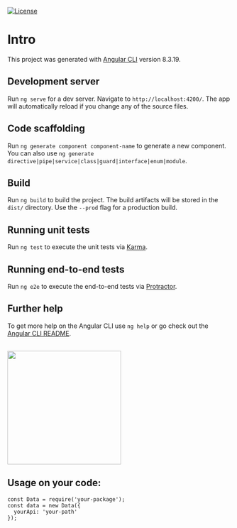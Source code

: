 [![License](https://img.shields.io/badge/License-Apache%202.0-blue.svg)](https://opensource.org/licenses/Apache-2.0)

# Intro

This project was generated with [Angular CLI](https://github.com/angular/angular-cli) version 8.3.19.

## Development server

Run `ng serve` for a dev server. Navigate to `http://localhost:4200/`. The app will automatically reload if you change any of the source files.

## Code scaffolding

Run `ng generate component component-name` to generate a new component. You can also use `ng generate directive|pipe|service|class|guard|interface|enum|module`.

## Build

Run `ng build` to build the project. The build artifacts will be stored in the `dist/` directory. Use the `--prod` flag for a production build.

## Running unit tests

Run `ng test` to execute the unit tests via [Karma](https://karma-runner.github.io).

## Running end-to-end tests

Run `ng e2e` to execute the end-to-end tests via [Protractor](http://www.protractortest.org/).

## Further help

To get more help on the Angular CLI use `ng help` or go check out the [Angular CLI README](https://github.com/angular/angular-cli/blob/master/README.md).

<br>

<image src="https://www.talkwalker.com/images/2020/blog-headers/image-analysis.png" width = "256px" height = "256px">
  
<br>

## Usage on your code:

```
const Data = require('your-package');
const data = new Data({
  yourApi: 'your-path'
});
```
